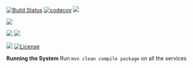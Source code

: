 [![Build Status](https://travis-ci.org/stackroute/ibm-wave7-web-knowledge-generator.svg?branch=master)](https://travis-ci.org/stackroute/ibm-wave7-web-knowledge-generator)
[![codecov](https://codecov.io/gh/stackroute/ibm-wave7-web-knowledge-generator/branch/master/graph/badge.svg)](https://codecov.io/gh/stackroute/ibm-wave7-web-knowledge-generator)
![](https://img.shields.io/codecov/c/github/stackroute/ibm-wave7-web-knowledge-generator/master.svg?style=flat)

![](https://img.shields.io/github/issues/stackroute/ibm-wave7-web-knowledge-generator.svg?style=popout)

![](https://img.shields.io/github/contributors/stackroute/ibm-wave7-web-knowledge-generator.svg?style=popout)
![](https://img.shields.io/github/last-commit/stackroute/ibm-wave7-web-knowledge-generator/master.svg?style=popout)

![](https://img.shields.io/github/repo-size/stackroute/ibm-wave7-web-knowledge-generator.svg?style=popout)
[![License](https://img.shields.io/badge/License-Apache%202.0-blue.svg)](https://opensource.org/licenses/Apache-2.0)

****Running the System****
Run ```mvn clean compile package``` on all the services
